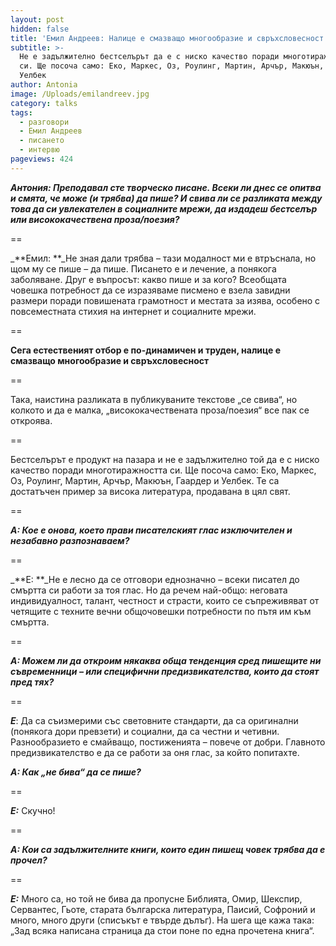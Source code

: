 ```yaml
---
layout: post
hidden: false
title: 'Емил Андреев: Налице е смазващо многообразие и свръхсловесност'
subtitle: >-
  Не е задължително бестселърът да е с ниско качество поради многотиражността
  си. Ще посоча само: Еко, Маркес, Оз, Роулинг, Мартин, Арчър, Макюън, Гаардер и
  Уелбек
author: Antonia
image: /Uploads/emilandreev.jpg
category: talks
tags:
  - разговори
  - Емил Андреев
  - писането
  - интервю
pageviews: 424
---
```

_**Антония: Преподавал сте творческо писане. Всеки ли днес се опитва и смята, че може (и трябва) да пише? И свива ли се разликата между това да си увлекателен в социалните мрежи, да издадеш бестселър или висококачествена проза/поезия?**_

\==

_**Емил: **_Не зная дали трябва – тази модалност ми е втръснала, но щом му се пише – да пише. Писането е и лечение, а понякога заболяване. Друг е въпросът: какво пише и за кого? Всеобщата човешка потребност да се изразяваме писмено е взела завидни размери поради повишената грамотност и местата за изява, особено с повсеместната стихия на интернет и социалните мрежи. 

\==

**Сега естественият отбор е по-динамичен и труден, налице е смазващо многообразие и свръхсловесност**

\==

Така, наистина разликата в публикуваните текстове „се свива“, но колкото и да е малка, „висококачествената проза/поезия“ все пак се откроява. 

\==

Бестселърът е продукт на пазара и не е задължително той да е с ниско качество поради многотиражността си. Ще посоча само: Еко, Маркес, Оз, Роулинг, Мартин, Арчър, Макюън, Гаардер и Уелбек. Те са достатъчен пример за висока литература, продавана в цял свят.

\==

_**А: Кое е онова, което прави писателският глас изключителен и незабавно разпознаваем?**_

\==

_**Е: **_Не е лесно да се отговори еднозначно – всеки писател до смъртта си работи за тоя глас. Но да речем най-общо: неговата индивидуалност, талант, честност и страсти, които се съпреживяват от четящите с техните вечни общочовешки потребности по пътя им към смъртта.

\==

_**А: Можем ли да откроим някаква обща тенденция сред пишещите ни съвременници – или специфични предизвикателства, които да стоят пред тях?**_

\==

_**Е**_: Да са съизмерими със световните стандарти, да са оригинални (понякога дори превзети) и социални, да са честни и четивни. Разнообразието е смайващо, постиженията – повече от добри. Главното предизвикателство е да се работи за оня глас, за който попитахте.

_**А: Как „не бива“ да се пише?**_

\==

_**Е:**_ Скучно!

\==

_**А: Кои са задължителните книги, които един пишещ човек трябва да е прочел?**_

\==

_**Е:**_ Много са, но той не бива да пропусне Библията, Омир, Шекспир, Сервантес, Гьоте, старата българска литература, Паисий, Софроний и много, много други (списъкът е твърде дълъг). На шега ще кажа така: „Зад всяка написана страница да стои поне по една прочетена книга“.
